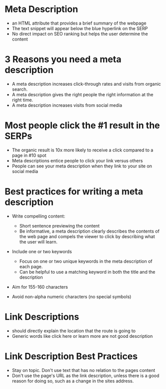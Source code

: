 # Meta Description
- an HTML attribute that provides a brief summary of the webpage
- The text snippet will appear below the blue hyperlink on the SERP
- No direct impact on SEO ranking but helps the user determine the content

# 3 Reasons you need a meta description
- A meta description increases click-through rates and visits from organic search.
- A meta description gives the right people the right information at the right time.
- A meta description increases visits from social media

# Most people click the #1 result in the SERPs
- The organic result is 10x more likely to receive a click compared to a page in #10 spot
- Meta descriptions entice people to click your link versus others
- People can see your meta description when they link to your site on social media

# Best practices for writing a meta description
- Write compelling content:
    - Short sentence previewing the content
    - Be informative, a meta description clearly describes the contents of the web page and compels the viewer to click by describing what the user will learn. 
- Include one or two keywords
    - Focus on one or two unique keywords in the meta description of each page.
    - Can be helpful to use a matching keyword in both the title and the description

- Aim for 155-160 characters
- Avoid non-alpha numeric characters (no special symbols)

# Link Descriptions
- should directly explain the location that the route is going to
- Generic words like click here or learn more are not good description

# Link Description Best Practices
- Stay on topic. Don't use text that has no relation to the pages content
- Don't use the page's URL as the link description, unless there is a good reason for doing so, such as a change in the sites address. 


